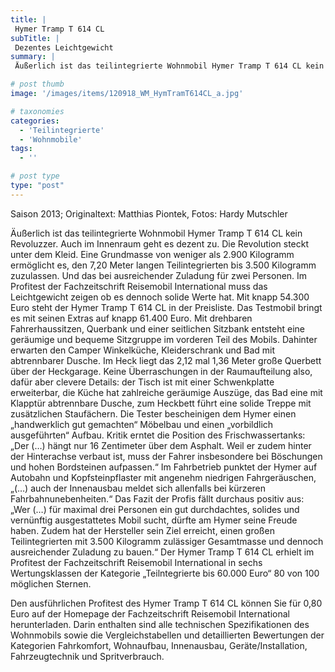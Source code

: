 ```yaml
---
title: |
 Hymer Tramp T 614 CL
subTitle: |
 Dezentes Leichtgewicht
summary: |
 Äußerlich ist das teilintegrierte Wohnmobil Hymer Tramp T 614 CL kein Revoluzzer. Auch im Innenraum geht es dezent zu. Die Revolution steckt unter dem Kleid. Eine Grundmasse von weniger als 2.900 Kilogramm ermöglicht es, den 7,20 Meter langen Teilintegrierten bis 3.500 Kilogramm zuzulassen. Und das bei ausreichender Zuladung für 

# post thumb
image: '/images/items/120918_WM_HymTramT614CL_a.jpg'

# taxonomies
categories: 
  - 'Teilintegrierte'
  - 'Wohnmobile'
tags:
  - ''

# post type
type: "post"
---
```


Saison 2013; Originaltext: Matthias Piontek, Fotos: Hardy Mutschler

Äußerlich ist das teilintegrierte Wohnmobil Hymer Tramp T 614 CL kein Revoluzzer. Auch im Innenraum geht es dezent zu. Die Revolution steckt unter dem Kleid. Eine Grundmasse von weniger als 2.900 Kilogramm ermöglicht es, den 7,20 Meter langen Teilintegrierten bis 3.500 Kilogramm zuzulassen. Und das bei ausreichender Zuladung für zwei Personen. Im Profitest der Fachzeitschrift Reisemobil International muss das Leichtgewicht zeigen ob es dennoch solide Werte hat. Mit knapp 54.300 Euro steht der Hymer Tramp T 614 CL in der Preisliste. Das Testmobil bringt es mit seinen Extras auf knapp 61.400 Euro. Mit drehbaren Fahrerhaussitzen, Querbank und einer seitlichen Sitzbank entsteht eine geräumige und bequeme Sitzgruppe im vorderen Teil des Mobils. Dahinter erwarten den Camper Winkelküche, Kleiderschrank und Bad mit abtrennbarer Dusche. Im Heck liegt das 2,12 mal 1,36 Meter große Querbett über der Heckgarage. Keine Überraschungen in der Raumaufteilung also, dafür aber clevere Details: der Tisch ist mit einer Schwenkplatte erweiterbar, die Küche hat zahlreiche geräumige Auszüge, das Bad eine mit Klapptür abtrennbare Dusche, zum Heckbett führt eine solide Treppe mit zusätzlichen Staufächern. Die Tester bescheinigen dem Hymer einen „handwerklich gut gemachten“ Möbelbau und einen „vorbildlich ausgeführten“ Aufbau. Kritik erntet die Position des Frischwassertanks: „Der (…) hängt nur 16 Zentimeter über dem Asphalt. Weil er zudem hinter der Hinterachse verbaut ist, muss der Fahrer insbesondere bei Böschungen und hohen Bordsteinen aufpassen.“ Im Fahrbetrieb punktet der Hymer auf Autobahn und Kopfsteinpflaster mit angenehm niedrigen Fahrgeräuschen, „(…) auch der Innenausbau meldet sich allenfalls bei kürzeren Fahrbahnunebenheiten.“ Das Fazit der Profis fällt durchaus positiv aus: „Wer (…) für maximal drei Personen ein gut durchdachtes, solides und vernünftig ausgestattetes Mobil sucht, dürfte am Hymer seine Freude haben. Zudem hat der Hersteller sein Ziel erreicht, einen großen Teilintegrierten mit 3.500 Kilogramm zulässiger Gesamtmasse und dennoch ausreichender Zuladung zu bauen.“ Der Hymer Tramp T 614 CL erhielt im Profitest der Fachzeitschrift Reisemobil International in sechs Wertungsklassen der Kategorie „Teilntegrierte bis 60.000 Euro“ 80 von 100 möglichen Sternen.

Den ausführlichen Profitest des Hymer Tramp T 614 CL können Sie für 0,80 Euro auf der Homepage der Fachzeitschrift Reisemobil International herunterladen. Darin enthalten sind alle technischen Spezifikationen des Wohnmobils sowie die Vergleichstabellen und detaillierten Bewertungen der Kategorien Fahrkomfort, Wohnaufbau, Innenausbau, Geräte/Installation, Fahrzeugtechnik und Spritverbrauch.
